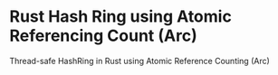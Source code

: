 # Rust Hash Ring using Atomic Referencing Count (Arc)
Thread-safe HashRing in Rust using Atomic Reference Counting (Arc)
